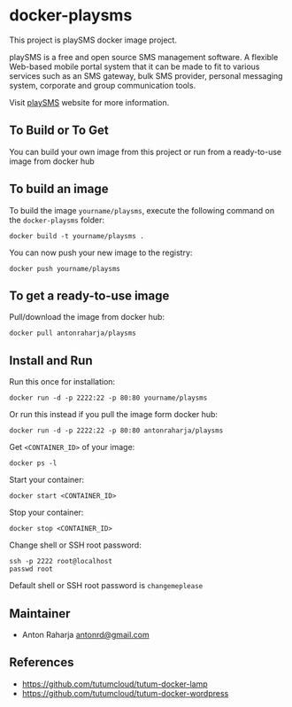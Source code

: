 docker-playsms
==============

This project is playSMS docker image project.

playSMS is a free and open source SMS management software. A flexible Web-based mobile portal system that it can be made to fit to various services such as an SMS gateway, bulk SMS provider, personal messaging system, corporate and group communication tools.

Visit [playSMS](http://playsms.org) website for more information.


To Build or To Get
------------------

You can build your own image from this project or run from a ready-to-use image from docker hub

## To build an image

To build the image `yourname/playsms`, execute the following command on the `docker-playsms` folder:

	docker build -t yourname/playsms .

You can now push your new image to the registry:

	docker push yourname/playsms

## To get a ready-to-use image

Pull/download the image from docker hub:

	docker pull antonraharja/playsms


Install and Run
---------------

Run this once for installation:

	docker run -d -p 2222:22 -p 80:80 yourname/playsms

Or run this instead if you pull the image form docker hub:

	docker run -d -p 2222:22 -p 80:80 antonraharja/playsms

Get `<CONTAINER_ID>` of your image:

	docker ps -l

Start your container:

	docker start <CONTAINER_ID>

Stop your container:

	docker stop <CONTAINER_ID>

Change shell or SSH root password:

	ssh -p 2222 root@localhost
	passwd root

Default shell or SSH root password is `changemeplease`


Maintainer
----------

- Anton Raharja <antonrd@gmail.com>


References
----------

- https://github.com/tutumcloud/tutum-docker-lamp
- https://github.com/tutumcloud/tutum-docker-wordpress
